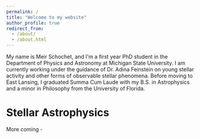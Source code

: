 ```yaml
---
permalink: /
title: "Welcome to my website"
author_profile: true
redirect_from: 
  - /about/
  - /about.html
---
```


My name is Meir Schochet, and I'm a first year PhD student in the Department of Physics and Astronomy at Michigan State University. I am currently working under the guidance of Dr. Adina Feinstein on young stellar activity and other forms of observable stellar phenomena. Before moving to East Lansing, I graduated Summa Cum Laude with my B.S. in Astrophysics and a minor in Philosophy from the University of Florida. 



Stellar Astrophysics
======
More coming - 